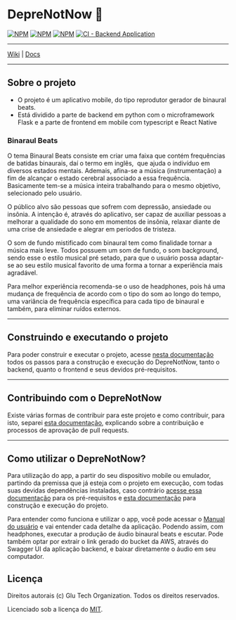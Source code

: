 # DepreNotNow 🌻

[![NPM](https://img.shields.io/npm/l/react)](https://github.com/glu-tech/DepreNotNow/blob/main/LICENSE)
[![NPM](https://api.codeclimate.com/v1/badges/7dc798db81a62774f99b/maintainability)](https://codeclimate.com/github/glu-tech/DepreNotNow)
[![NPM](https://camo.githubusercontent.com/2bbe4dbaee4e9d5713c8621cf4c91f4128105283dc1d656009c5aea3618f9110/68747470733a2f2f736e796b2e696f2f746573742f6769746875622f6477796c2f686170692d617574682d6a7774322f62616467652e7376673f74617267657446696c653d7061636b6167652e6a736f6e)](https://app.snyk.io/org/lucaslgu/project/0bd5c29f-59d9-470a-a09e-4224c2fce0fe)
[![CI - Backend Application](https://github.com/glu-tech/DepreNotNow/actions/workflows/main.yml/badge.svg?branch=main)](https://github.com/glu-tech/DepreNotNow/actions/workflows/main.yml)

***

[Wiki](https://github.com/glu-tech/DepreNotNow/wiki) | [Docs](https://artistic-tea-70d.notion.site/DepreNotNow-ccc60d95dcbe4e0793ad7270d72d438c)

***

## Sobre o projeto

* O projeto é um aplicativo mobile, do tipo reprodutor gerador de binaural beats. 
* Está dividido a parte de backend em python com o microframework Flask e a parte de frontend em mobile com typescript e React Native

### Binaraul Beats

O tema Binaural Beats consiste em criar uma faixa que contém frequências de batidas binaurais, daí o termo em inglês,  que ajuda o indivíduo em diversos estados mentais. Ademais, afina-se a música (instrumentação) a fim de alcançar o estado cerebral associado a essa frequência.  
Basicamente tem-se a música inteira trabalhando para o mesmo objetivo, selecionado pelo usuário. 

O público alvo são pessoas que sofrem com depressão, ansiedade ou insônia. A intenção é, através do aplicativo, ser capaz de auxiliar pessoas a melhorar a qualidade do sono em momentos de insônia, relaxar diante de uma crise de ansiedade e alegrar em períodos de tristeza. 

O som de fundo mistificado com binaural tem como finalidade tornar a música mais leve. Todos possuem um som de fundo, o som background, sendo esse o estilo musical pré setado, para que o usuário possa adaptar-se ao seu estilo musical favorito de uma forma a tornar a experiência mais agradável.  

Para melhor experiência recomenda-se o uso de headphones, pois há uma mudança de frequência de acordo com o tipo do som ao longo do tempo, uma variância de frequência específica para cada tipo de binaural e também, para eliminar ruídos externos.

***

## Construindo e executando o projeto

Para poder construir e executar o projeto, acesse [nesta documentação](https://github.com/glu-tech/DepreNotNow/wiki/How-to-execute-the-project) todos os passos para a construção e execução do DepreNotNow, tanto o backend, quanto o frontend e seus devidos pré-requisitos.

***

## Contribuindo com o DepreNotNow

Existe várias formas de contribuir para este projeto e como contribuir, para isto, separei [esta documentação](https://github.com/glu-tech/DepreNotNow/wiki/How-to-contribute), explicando sobre a contribuição e processos de aprovação de pull requests.

***

## Como utilizar o DepreNotNow?

Para utilização do app, a partir do seu dispositivo mobile ou emulador, partindo da premissa que já esteja com o projeto em execução, com todas suas devidas dependências instaladas, caso contrário [acesse essa documentação](https://github.com/glu-tech/DepreNotNow/wiki/Prerequisites) para os pré-requisitos e [esta documentação](https://github.com/glu-tech/DepreNotNow/wiki/How-to-execute-the-project) para construção e execução do projeto.

Para entender como funciona e utilizar o app, você pode acessar o [Manual do usuário](https://artistic-tea-70d.notion.site/Manual-do-usu-rio-0efbe9cece7741b6982a5a0c9ba8a96e) e vai entender cada detalhe da aplicação. Podendo assim, com headphones, executar a produção de áudio binaural beats e escutar.
Pode também optar por extrair o link gerado do bucket da AWS, através do Swagger UI da aplicação backend, e baixar diretamente o áudio em seu computador.

## Licença

Direitos autorais (c) Glu Tech Organization. Todos os direitos reservados.

Licenciado sob a licença do [MIT](https://github.com/glu-tech/DepreNotNow/blob/main/LICENSE).
